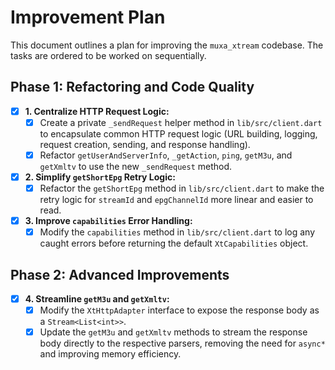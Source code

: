 # Improvement Plan

This document outlines a plan for improving the `muxa_xtream` codebase. The tasks are ordered to be worked on sequentially.

## Phase 1: Refactoring and Code Quality

- [x] **1. Centralize HTTP Request Logic:**
  - [x] Create a private `_sendRequest` helper method in `lib/src/client.dart` to encapsulate common HTTP request logic (URL building, logging, request creation, sending, and response handling).
  - [x] Refactor `getUserAndServerInfo`, `_getAction`, `ping`, `getM3u`, and `getXmltv` to use the new `_sendRequest` method.

- [x] **2. Simplify `getShortEpg` Retry Logic:**
  - [x] Refactor the `getShortEpg` method in `lib/src/client.dart` to make the retry logic for `streamId` and `epgChannelId` more linear and easier to read.

- [x] **3. Improve `capabilities` Error Handling:**
  - [x] Modify the `capabilities` method in `lib/src/client.dart` to log any caught errors before returning the default `XtCapabilities` object.

## Phase 2: Advanced Improvements

- [x] **4. Streamline `getM3u` and `getXmltv`:**
  - [x] Modify the `XtHttpAdapter` interface to expose the response body as a `Stream<List<int>>`.
  - [x] Update the `getM3u` and `getXmltv` methods to stream the response body directly to the respective parsers, removing the need for `async*` and improving memory efficiency.
